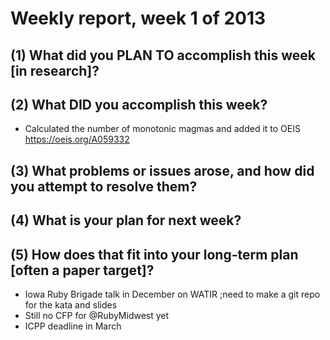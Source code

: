 # Weekly report, week 1 of 2013

## (1) What did you PLAN TO accomplish this week [in research]?


## (2) What DID you accomplish this week?

  * Calculated the number of monotonic magmas and added it to OEIS https://oeis.org/A059332
  
## (3) What problems or issues arose, and how did you attempt to resolve them?



## (4) What is your plan for next week?


## (5) How does that fit into your long-term plan [often a paper target]?

* Iowa Ruby Brigade talk in December on WATIR ;need to make a git repo for the kata and slides
* Still no CFP for @RubyMidwest yet
* ICPP deadline in March
